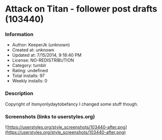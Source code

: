 # Attack on Titan - follower post drafts (103440)

### Information
- Author: KeeperJk (unknown)
- Created at: unknown
- Updated at: 7/15/2014, 9:18:40 PM
- License: NO-REDISTRIBUTION
- Category: tumblr
- Rating: undefined
- Total installs: 97
- Weekly installs: 0


### Description
Copyright of itsmyonlydaytobefancy
I changed some stuff though.


### Screenshots (links to userstyles.org)
![https://userstyles.org/style_screenshots/103440-after.png](https://userstyles.org/style_screenshots/103440-after.png)


